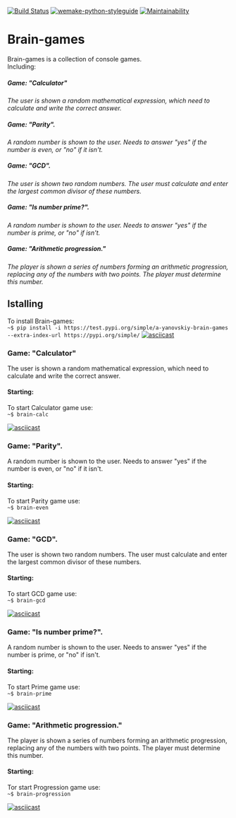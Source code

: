 [![Build Status](https://travis-ci.com/a-yanovskiy/python-project-lvl1.svg?branch=master)](https://travis-ci.com/a-yanovskiy/python-project-lvl1)
[![wemake-python-styleguide](https://img.shields.io/badge/style-wemake-000000.svg)](https://github.com/wemake-services/wemake-python-styleguide)
[![Maintainability](https://api.codeclimate.com/v1/badges/06ecd24ffad07549a7f1/maintainability)](https://codeclimate.com/github/a-yanovskiy/python-project-lvl1/maintainability)


# Brain-games
Brain-games is a collection of console games.  
Including:

##### Game: "Calculator"
_The user is shown a random mathematical expression, which need to calculate and write the correct answer._

##### Game: "Parity".
_A random number is shown to the user. Needs to answer "yes" if the number is even, or "no" if it isn't._

##### Game: "GCD".
_The user is shown two random numbers._
_The user must calculate and enter the largest common divisor of these numbers._

##### Game: "Is number prime?".
_A random number is shown to the user. Needs to answer "yes" if the number is prime, or "no" if isn't._

##### Game: "Arithmetic progression."
_The player is shown a series of numbers forming an arithmetic progression, replacing any of the numbers with two points. The player must determine this number._  


## Istalling
To install Brain-games:  
`~$ pip install -i https://test.pypi.org/simple/a-yanovskiy-brain-games --extra-index-url https://pypi.org/simple/`
[![asciicast](https://asciinema.org/a/22c9NpWnYgDck0xdfs7OuFumu.svg)](https://asciinema.org/a/22c9NpWnYgDck0xdfs7OuFumu)

### Game: "Calculator"
The user is shown a random mathematical expression, which need to calculate and write the correct answer.

#### Starting:
To start Calculator game use:  
`~$ brain-calc`

[![asciicast](https://asciinema.org/a/BX71okLywDzwRaITxJpw7WyjB.svg)](https://asciinema.org/a/BX71okLywDzwRaITxJpw7WyjB)

### Game: "Parity".
A random number is shown to the user. Needs to answer "yes" if the number is even, or "no" if it isn't.

#### Starting:
To start Parity game use:  
`~$ brain-even`

[![asciicast](https://asciinema.org/a/vCUCiXbsvXZcBsHnbdQDv49Gv.svg)](https://asciinema.org/a/vCUCiXbsvXZcBsHnbdQDv49Gv)

### Game: "GCD".
The user is shown two random numbers.
The user must calculate and enter the largest common divisor of these numbers.

#### Starting:
To start GCD game use:  
`~$ brain-gcd`

[![asciicast](https://asciinema.org/a/sj5zM6bne83T2E3cWhIl3wKoR.svg)](https://asciinema.org/a/sj5zM6bne83T2E3cWhIl3wKoR)

### Game: "Is number prime?".
A random number is shown to the user. Needs to answer "yes" if the number is prime,
or "no" if isn't.

#### Starting:
To start Prime game use:  
`~$ brain-prime`

[![asciicast](https://asciinema.org/a/I9xK0bzS2QLPBGnXvFgF30lOq.svg)](https://asciinema.org/a/I9xK0bzS2QLPBGnXvFgF30lOq)

### Game: "Arithmetic progression."
The player is shown a series of numbers forming an arithmetic progression,
replacing any of the numbers with two points. The player must determine this number.

#### Starting:
Tor start Progression game use:  
`~$ brain-progression`

[![asciicast](https://asciinema.org/a/GSXgGPYbMJX8KgYCiYZzS18ho.svg)](https://asciinema.org/a/GSXgGPYbMJX8KgYCiYZzS18ho)